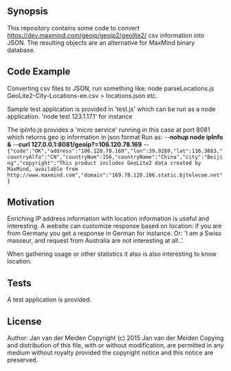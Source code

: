 ## Synopsis

This repository contains some code to convert https://dev.maxmind.com/geoip/geoip2/geolite2/ csv information into JSON. 
The resulting objects are an alternative for MaxMind binary database.

## Code Example

Converting csv files to JSON, run something like:
node parseLocations.js GeoLite2-City-Locations-en.csv > locations.json
etc.

Sample test application is provided in 'test.js' which can be run as a node application.
'node test 123.1.17.1' for instance

The ipInfo.js provides a 'micro service' running in this case at port 8081 which returns geo ip information in json format
Run as:
--**nohup node ipInfo &**
--**curl 127.0.0.1:8081/geoip?=106.120.78.169**
--`{"code":"OK","address":"106.120.78.169","lon":39.9289,"lat":116.3883,"countryAlfa":"CN","countryNum":156,"countryName":"China","city":"Beijing","copyright":"This product includes GeoLite2 data created by MaxMind, available from http://www.maxmind.com","domain":"169.78.120.106.static.bjtelecom.net"}`

## Motivation

Enriching IP address information with location information is useful and interesting. 
A website can customize response based on location: if you are from Germany you get a response in German for instance.
Or: 'I am a Swiss masseur, and request from Australia are not interesting at all..'.

When gathering usage or other statistics it also is also interesting to know location.


## Tests

A test application is provided.

## License

Author: Jan van der Meiden
Copyright (c) 2015 Jan van der Meiden
Copying and distribution of this file, with or without modification,
are permitted in any medium without royalty provided the copyright
notice and this notice are preserved. 
